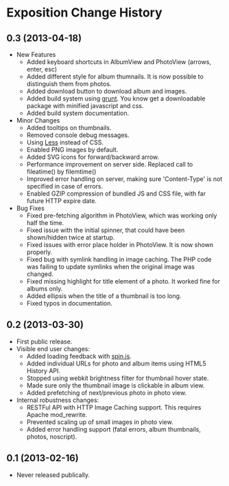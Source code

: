 # Exposition Change History

## 0.3 (2013-04-18)
* New Features
  * Added keyboard shortcuts in AlbumView and PhotoView (arrows, enter, esc)
  * Added different style for album thumnails. It is now possible to distinguish them from photos.
  * Added download button to download album and images.
  * Added build system using [grunt](http://gruntjs.com). You know get a downloadable package with minified javascript and css.
  * Added build system documentation.
* Minor Changes
  * Added tooltips on thumbnails.
  * Removed console debug messages.
  * Using [Less](http://lesscss.org) instead of CSS.
  * Enabled PNG images by default.
  * Added SVG icons for forward/backward arrow.
  * Performance improvement on server side. Replaced call to fileatime() by filemtime()
  * Improved error handling on server, making sure 'Content-Type' is not specified in case of errors.
  * Enabled GZIP compression of bundled JS and CSS file, with far future HTTP expire date.
* Bug Fixes
  * Fixed pre-fetching algorithm in PhotoView, which was working only half the time.
  * Fixed issue with the initial spinner, that could have been shown/hidden twice at startup.
  * Fixed issues with error place holder in PhotoView. It is now shown properly.
  * Fixed bug with symlink handling in image caching. The PHP code was failing to update symlinks when the original image was changed.
  * Fixed missing highlight for title element of a photo. It worked fine for albums only.
  * Added ellipsis when the title of a thumbnail is too long.
  * Fixed typos in documentation.

## 0.2 (2013-03-30)

* First public release.
* Visible end user changes:
  * Added loading feedback with [spin.js](http://fgnass.github.com/spin.js/).
  * Added individual URLs for photo and album items using HTML5 History API.
  * Stopped using webkit brightness filter for thumbnail hover state.
  * Made sure only the thumbnail image is clickable in album view.
  * Added prefetching of next/previous photo in photo view.
* Internal robustness changes:
  * RESTFul API with HTTP Image Caching support. This requires Apache mod_rewrite.
  * Prevented scaling up of small images in photo view.
  * Added error handling support (fatal errors, album thumbnails, photos, noscript).

## 0.1 (2013-02-16)

* Never released publically.